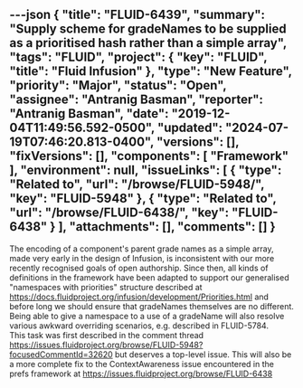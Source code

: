 ---json
{
  "title": "FLUID-6439",
  "summary": "Supply scheme for gradeNames to be supplied as a prioritised hash rather than a simple array",
  "tags": "FLUID",
  "project": {
    "key": "FLUID",
    "title": "Fluid Infusion"
  },
  "type": "New Feature",
  "priority": "Major",
  "status": "Open",
  "assignee": "Antranig Basman",
  "reporter": "Antranig Basman",
  "date": "2019-12-04T11:49:56.592-0500",
  "updated": "2024-07-19T07:46:20.813-0400",
  "versions": [],
  "fixVersions": [],
  "components": [
    "Framework"
  ],
  "environment": null,
  "issueLinks": [
    {
      "type": "Related to",
      "url": "/browse/FLUID-5948/",
      "key": "FLUID-5948"
    },
    {
      "type": "Related to",
      "url": "/browse/FLUID-6438/",
      "key": "FLUID-6438"
    }
  ],
  "attachments": [],
  "comments": []
}
---
The encoding of a component's parent grade names as a simple array, made very early in the design of Infusion, is inconsistent with our more recently recognised goals of open authorship. Since then, all kinds of definitions in the framework have been adapted to support our generalised "namespaces with priorities" structure described at <https://docs.fluidproject.org/infusion/development/Priorities.html> and before long we should ensure that gradeNames themselves are no different. Being able to give a namespace to a use of a gradeName will also resolve various awkward overriding scenarios, e.g. described in FLUID-5784.\
This task was first described in the comment thread <https://issues.fluidproject.org/browse/FLUID-5948?focusedCommentId=32620> but deserves a top-level issue. This will also be a more complete fix to the ContextAwareness issue encountered in the prefs framework at <https://issues.fluidproject.org/browse/FLUID-6438>

        